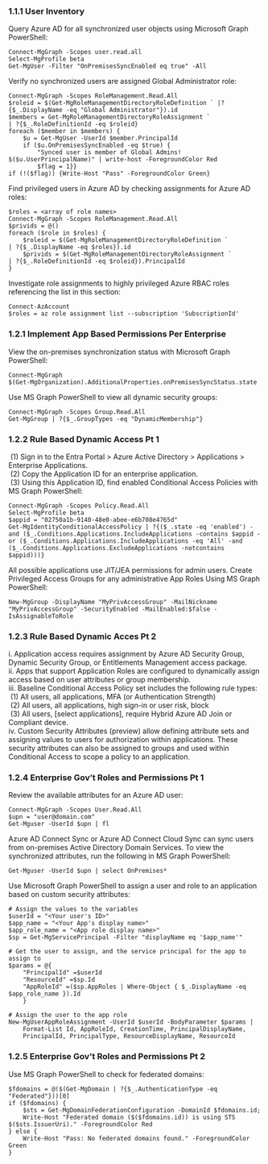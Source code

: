 
### 1.1.1 User Inventory

Query Azure AD for all synchronized user objects using Microsoft Graph PowerShell: 
```
Connect-MgGraph -Scopes user.read.all 
Select-MgProfile beta 
Get-MgUser -Filter "OnPremisesSyncEnabled eq true" -All  
```

Verify no synchronized users are assigned Global Administrator role: 
```
Connect-MgGraph -Scopes RoleManagement.Read.All 
$roleid = $(Get-MgRoleManagementDirectoryRoleDefinition ` |?{$_.DisplayName -eq "Global Administrator"}).id 
$members = Get-MgRoleManagementDirectoryRoleAssignment ` 
| ?{$_.RoleDefinitionId -eq $roleid} 
foreach ($member in $members) { 
    $u = Get-MgUser -UserId $member.PrincipalId 
    if ($u.OnPremisesSyncEnabled -eq $true) { 
        "Synced user is member of Global Admins! $($u.UserPrincipalName)" | write-host -ForegroundColor Red 
        $flag = 1}} 
if (!($flag)) {Write-Host "Pass" -ForegroundColor Green}  
```

Find privileged users in Azure AD by checking assignments for Azure AD roles:
```
$roles = <array of role names> 
Connect-MgGraph -Scopes RoleManagement.Read.All 
$privids = @() 
foreach ($role in $roles) { 
    $roleid = $(Get-MgRoleManagementDirectoryRoleDefinition ` 
| ?{$_.DisplayName -eq $roles}).id 
    $privids = $(Get-MgRoleManagementDirectoryRoleAssignment ` 
| ?{$_.RoleDefinitionId -eq $roleid}).PrincipalId 
} 
```

Investigate role assignments to highly privileged Azure RBAC roles referencing the list in this section:
```
Connect-AzAccount
$roles = az role assignment list --subscription 'SubscriptionId'
```
###  1.2.1	Implement App Based Permissions Per Enterprise

View the on-premises synchronization status with Microsoft Graph PowerShell:
```
Connect-MgGraph
$(Get-MgOrganization).AdditionalProperties.onPremisesSyncStatus.state 
```

Use MS Graph PowerShell to view all dynamic security groups:
```
Connect-MgGraph -Scopes Group.Read.All
Get-MgGroup | ?{$_.GroupTypes -eq "DynamicMembership"} 
```

###  1.2.2	Rule Based Dynamic Access Pt 1

&nbsp;(1) Sign in to the Entra Portal > Azure Active Directory > Applications > Enterprise Applications.<br>
&nbsp;(2) Copy the Application ID for an enterprise application.<br>
&nbsp;(3) Using this Application ID, find enabled Conditional Access Policies with MS Graph PowerShell:
```
Connect-MgGraph -Scopes Policy.Read.All
Select-MgProfile beta
$appid = "02750a1b-9140-48e0-abee-e6b708e4765d"
Get-MgIdentityConditionalAccessPolicy | ?{($_.state -eq 'enabled') -and ($_.Conditions.Applications.IncludeApplications -contains $appid -or ($_.Conditions.Applications.IncludeApplications -eq 'All' -and ($_.Conditions.Applications.ExcludeApplications -notcontains $appid)))}
```

All possible applications use JIT/JEA permissions for admin users. Create Privileged Access Groups for any administrative App Roles Using MS Graph PowerShell:
```
New-MgGroup -DisplayName "MyPrivAccessGroup" -MailNickname "MyPrivAccessGroup" -SecurityEnabled -MailEnabled:$false -IsAssignableToRole
```

###  1.2.3	Rule Based Dynamic Acces Pt 2

i.	Application access requires assignment by Azure AD Security Group, Dynamic Security Group, or Entitlements Management access package.<br>
ii.	Apps that support Application Roles are configured to dynamically assign access based on user attributes or group membership.<br>
iii.	Baseline Conditional Access Policy set includes the following rule types:<br>
&nbsp;(1)	All users, all applications, MFA (or Authentication Strength)<br>
&nbsp;(2)	All users, all applications, high sign-in or user risk, block<br>
&nbsp;(3)	All users, [select applications], require Hybrid Azure AD Join or Compliant device.<br>
iv.	Custom Security Attributes (preview) allow defining attribute sets and assigning values to users for authorization within applications. These security attributes can also be assigned to groups and used within Conditional Access to scope a policy to an application. 

### 1.2.4	Enterprise Gov’t Roles and Permissions Pt 1

Review the available attributes for an Azure AD user:
```
Connect-MgGraph -Scopes User.Read.All
$upn = "user@domain.com"
Get-Mguser -UserId $upn | fl
```

Azure AD Connect Sync or Azure AD Connect Cloud Sync can sync users from on-premises Active Directory Domain Services. To view the synchronized attributes, run the following in MS Graph PowerShell:
```
Get-Mguser -UserId $upn | select OnPremises* 
```

Use Microsoft Graph PowerShell to assign a user and role to an application based on custom security attributes:
```
# Assign the values to the variables
$userId = "<Your user's ID>"
$app_name = "<Your App's display name>"
$app_role_name = "<App role display name>"
$sp = Get-MgServicePrincipal -Filter "displayName eq '$app_name'"

# Get the user to assign, and the service principal for the app to assign to
$params = @{
    "PrincipalId" =$userId
    "ResourceId" =$sp.Id
    "AppRoleId" =($sp.AppRoles | Where-Object { $_.DisplayName -eq $app_role_name }).Id
    }

# Assign the user to the app role
New-MgUserAppRoleAssignment -UserId $userId -BodyParameter $params |
    Format-List Id, AppRoleId, CreationTime, PrincipalDisplayName,
    PrincipalId, PrincipalType, ResourceDisplayName, ResourceId 
```

###  1.2.5	Enterprise Gov't Roles and Permissions Pt 2

Use MS Graph PowerShell to check for federated domains:
```
$fdomains = @($(Get-MgDomain | ?{$_.AuthenticationType -eq "Federated"}))[0]
if ($fdomains) {
    $sts = Get-MgDomainFederationConfiguration -DomainId $fdomains.id;
    Write-Host "Federated domain ($($fdomains.id)) is using STS $($sts.IssuerUri)." -ForegroundColor Red
} else {
    Write-Host "Pass: No federated domains found." -ForegroundColor Green
} 
```





